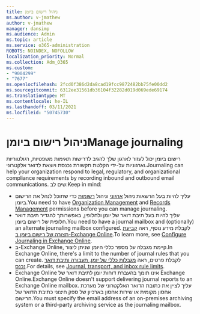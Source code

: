 ```yaml
---
title: ניהול רישום ביומן
ms.author: v-jmathew
author: v-jmathew
manager: dansimp
ms.audience: Admin
ms.topic: article
ms.service: o365-administration
ROBOTS: NOINDEX, NOFOLLOW
localization_priority: Normal
ms.collection: Adm_O365
ms.custom:
- "9004299"
- "7677"
ms.openlocfilehash: 2fcd0f386d2da8cad19fcc9872482bb75fe00dd2
ms.sourcegitcommit: 6312ee31561db36104f32282d019d069ede69174
ms.translationtype: MT
ms.contentlocale: he-IL
ms.lasthandoff: 03/11/2021
ms.locfileid: "50745730"
---
```

# <a name="manage-journaling"></a><span data-ttu-id="f96c8-102">ניהול רישום ביומן</span><span class="sxs-lookup"><span data-stu-id="f96c8-102">Manage journaling</span></span>

<span data-ttu-id="f96c8-103">רישום ביומן יכול לעזור לארגון שלך להגיב לדרישות תאימות משפטיות, רגולטוריות וארגוניות על-ידי הקלטת תקשורת נכנסת ויוצאת לדואר אלקטרוני.</span><span class="sxs-lookup"><span data-stu-id="f96c8-103">Journaling can help your organization respond to legal, regulatory, and organizational compliance requirements by recording inbound and outbound email communications.</span></span> <span data-ttu-id="f96c8-104">שים לב:</span><span class="sxs-lookup"><span data-stu-id="f96c8-104">Keep in mind:</span></span>

* <span data-ttu-id="f96c8-105">עליך להיות בעל הרשאות ניהול [ארגוני](https://go.microsoft.com/fwlink/?linkid=2115259) וניהול [רשומות](https://go.microsoft.com/fwlink/?linkid=2115469) כדי שתוכל לנהל את הרישום ביומן.</span><span class="sxs-lookup"><span data-stu-id="f96c8-105">You need to have [Organization Management](https://go.microsoft.com/fwlink/?linkid=2115259) and [Records Management](https://go.microsoft.com/fwlink/?linkid=2115469) permissions before you can manage journaling.</span></span>
* <span data-ttu-id="f96c8-106">עליך להיות בעל תיבת דואר של יומן ולחלופין, באפשרותך להגדיר תיבת דואר חלופית של רישום ביומן.</span><span class="sxs-lookup"><span data-stu-id="f96c8-106">You need to have a journal mailbox and (optionally) an alternate journaling mailbox configured.</span></span> <span data-ttu-id="f96c8-107">לקבלת מידע נוסף, ראה [קביעת תצורה של רישום ביומן ב-Exchange Online](https://go.microsoft.com/fwlink/?linkid=2115260).</span><span class="sxs-lookup"><span data-stu-id="f96c8-107">To learn more, see [Configure Journaling in Exchange Online](https://go.microsoft.com/fwlink/?linkid=2115260).</span></span>
* <span data-ttu-id="f96c8-108">ב-Exchange Online, קיימת מגבלה על מספר כללי היומן שניתן ליצור.</span><span class="sxs-lookup"><span data-stu-id="f96c8-108">In Exchange Online, there's a limit to the number of journal rules that you can create.</span></span> <span data-ttu-id="f96c8-109">לקבלת פרטים, ראה [מגבלות כללי של יומן, תעבורה ותיבת דואר נכנס](https://go.microsoft.com/fwlink/?linkid=2115261).</span><span class="sxs-lookup"><span data-stu-id="f96c8-109">For details, see [Journal, transport, and inbox rule limits](https://go.microsoft.com/fwlink/?linkid=2115261).</span></span>
* <span data-ttu-id="f96c8-110">Exchange Online אינו תומך בהעברת דוחות יומן לתיבת דואר של Exchange Online.</span><span class="sxs-lookup"><span data-stu-id="f96c8-110">Exchange Online doesn't support delivering journal reports to an Exchange Online mailbox.</span></span> <span data-ttu-id="f96c8-111">עליך לציין את כתובת הדואר האלקטרוני של מערכת אחסון מקומית או שירות אחסון בארכיון של ספק חיצוני כתיבת הדואר של הרישום.</span><span class="sxs-lookup"><span data-stu-id="f96c8-111">You must specify the email address of an on-premises archiving system or a third-party archiving service as the journaling mailbox.</span></span>
